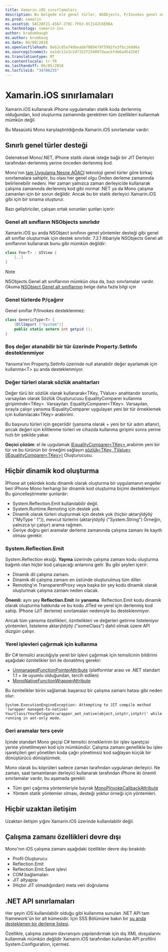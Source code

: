 ```yaml
---
title: Xamarin.iOS sınırlamaları
description: Bu belgede ele genel türler, NSObjects, P/Invokes genel nesnelerde ve daha fazlasını Genel alt sınıflarının Xamarin.iOS sınırlamaları açıklanmaktadır.
ms.prod: xamarin
ms.assetid: 5AC28F21-4567-278C-7F63-9C2142C6E06A
ms.technology: xamarin-ios
author: bradumbaugh
ms.author: brumbaug
ms.date: 04/09/2018
ms.openlocfilehash: 8eb2cd5a749beab6f089479f5992fe3fbc16dd0a
ms.sourcegitcommit: ea1dc12a3c2d7322f234997daacbfdb6ad542507
ms.translationtype: MT
ms.contentlocale: tr-TR
ms.lasthandoff: 06/05/2018
ms.locfileid: "34786235"
---
```

# <a name="limitations-of-xamarinios"></a>Xamarin.iOS sınırlamaları

Xamarin.iOS kullanarak iPhone uygulamaları statik koda derlenmiş olduğundan, kod oluşturma zamanında gerektiren tüm özellikleri kullanmak mümkün değil.

Bu Masaüstü Mono karşılaştırıldığında Xamarin.iOS sınırlamalar vardır:

 <a name="Limited_Generics_Support" />


## <a name="limited-generics-support"></a>Sınırlı genel türler desteği

Geleneksel Mono/.NET, iPhone statik olarak isteğe bağlı bir JIT Derleyici tarafından derlenmiş yerine önceden derlenmiş kod.

Mono'nın [tam Uygulama Nesne AĞACI](http://www.mono-project.com/docs/advanced/aot/#full-aot) teknoloji genel türler göre birkaç sınırlamalara sahiptir, bu olası her genel olgu Önden derleme zamanında belirlenebilir nedeni. Her zaman yalnızca zaman derleyicide kullanarak çalışma zamanında derlenmiş kod gibi normal .NET ya da Mono çalışma zamanları için bir sorun değildir. Ancak bu bir statik derleyici Xamarin.iOS gibi için bir sınama oluşturur.

Bazı geliştiriciler, çalışan ortak sorunları şunları içerir:

 <a name="Generic_Subclasses_of_NSObjects_are_limited" />


### <a name="generic-subclasses-of-nsobjects-are-limited"></a>Genel alt sınıfların NSObjects sınırlıdır

Xamarin.iOS şu anda NSObject sınıfının genel yöntemler desteği gibi genel alt sınıflar oluşturmak için destek sınırlıdır. 7.2.1 itibariyle NSObjects Genel alt sınıflarının kullanarak bunu gibi mümkün değildir:

```csharp
class Foo<T> : UIView {
    [..]
}
```

> [!NOTE]
> NSObjects Genel alt sınıflarının mümkün olsa da, bazı sınırlamalar vardır. Okuma [NSObject Genel alt sınıflarının](~/ios/internals/api-design/nsobject-generics.md) belge daha fazla bilgi için



### <a name="pinvokes-in-generic-types"></a>Genel türlerde P/çağırır

Genel sınıflar P/Invokes desteklenmez:

```csharp
class GenericType<T> {
    [DllImport ("System")]
    public static extern int getpid ();
}
```

 <a name="Property.SetInfo_on_a_Nullable_Type_is_not_supported" />


### <a name="propertysetinfo-on-a-nullable-type-is-not-supported"></a>Boş değer atanabilir bir tür üzerinde Property.SetInfo desteklenmiyor

Yansıma'nın Property.SetInfo üzerinde null atanabilir değer ayarlamak için kullanma&lt;T&gt; şu anda desteklenmiyor.

 <a name="Value_types_as_Dictionary_Keys" />


### <a name="value-types-as-dictionary-keys"></a>Değer türleri olarak sözlük anahtarları

Değer türü bir sözlük olarak kullanarak&lt;TKey, TValue&gt; anahtarıdır sorunlu, varsayılan olarak Sözlük Oluşturucusu EqualityComparer kullanma girişiminde&lt;TKey&gt;. Varsayılan. EqualityComparer&lt;TKey&gt;. Varsayılan, sırayla çalışır yansıma IEqualityComparer uygulayan yeni bir tür örneklemek için kullanılacak&lt;TKey&gt; arabirimi.

Bu başvuru türleri için geçerlidir (yansıma olarak + yeni bir tür adım atlanır), ancak değeri için kilitlenme türleri ve cihazda kullanma girişimi sonra yerine hızlı bir şekilde yakar.

 **Geçici çözüm**: el ile uygulamak [IEqualityComparer&lt;TKey&gt; ](https://developer.xamarin.com/api/type/System.Collections.Generic.IEqualityComparer%601/) arabirim yeni bir tür ve bu türünün bir örneğini sağlayın [sözlük&lt;TKey, TValue&gt; ](https://developer.xamarin.com/api/type/System.Collections.Generic.Dictionary%3CTKey,TValue%3E/) [(IEqualityComparer&lt;TKey&gt;)](https://developer.xamarin.com/api/type/System.Collections.Generic.IEqualityComparer%601/) Oluşturucusu.


 <a name="No_Dynamic_Code_Generation" />


## <a name="no-dynamic-code-generation"></a>Hiçbir dinamik kod oluşturma

İPhone ait çekirdek kodu dinamik olarak oluşturma bir uygulamanın engeller beri iPhone Mono herhangi bir dinamik kod oluşturma biçimi desteklemiyor. Bu güncelleştirmeler şunlardır:

-  System.Reflection.Emit kullanılabilir değil.
-  System.Runtime.Remoting için destek yok.
-  Dinamik olarak türleri oluşturmak için destek yok (hiçbir aktarýldýðý ("MyType ' 1")), mevcut türlerini (aktarýldýðý ("System.String") Örneğin, yalnızca iyi çalışır) arama rağmen. 
-  Geriye doğru geri aramalar derleme zamanında çalışma zamanı ile kayıtlı olması gerekir.


 
 <a name="System.Reflection.Emit" />


### <a name="systemreflectionemit"></a>System.Reflection.Emit

System.Reflection eksiği. **Yayma** üzerinde çalışma zamanı kodu oluşturma bağımlı olan hiçbir kod çalışacağı anlamına gelir. Bu gibi şeyleri içerir:

-  Dinamik dil çalışma zamanı.
-  Dinamik dil çalışma zamanı en üstünde oluşturulmuş tüm diller.
-  Remoting'ın TransparentProxy veya başka bir şey kodu dinamik olarak oluşturmak çalışma zamanı neden olacak. 


 **Önemli:** aynı şey **Reflection.Emit** ile **yansıma**. Reflection.Emit kodu dinamik olarak oluşturma hakkında ve bu kodu JITed ve yerel için derlenmiş kod sahip. İPhone (JIT derleme) sınırlamaları nedeniyle bu desteklenmiyor.

Ancak tüm yansıma özellikleri, öznitelikleri ve değerleri getirme listeleniyor yöntemleri, listeleme aktarýldýðý ("someClass") dahil olmak üzere API düzgün çalışır.

### <a name="using-delegates-to-call-native-functions"></a>Yerel işlevleri çağırmak için kullanma

Bir C# temsilci aracılığıyla yerel bir işlevi çağırmak için temsilcinin bildirimi aşağıdaki öznitelikler biri ile donatılmış gerekir:

- [UnmanagedFunctionPointerAttribute](https://developer.xamarin.com/api/type/System.Runtime.InteropServices.UnmanagedFunctionPointerAttribute/) (platformlar arası ve .NET standart 1.1 + ile uyumlu olduğundan, tercih edilen)
- [MonoNativeFunctionWrapperAttribute](https://developer.xamarin.com/api/type/ObjCRuntime.MonoNativeFunctionWrapperAttribute)

Bu öznitelikler birini sağlamak başarısız bir çalışma zamanı hatası gibi neden olur:

```
System.ExecutionEngineException: Attempting to JIT compile method '(wrapper managed-to-native) YourClass/YourDelegate:wrapper_aot_native(object,intptr,intptr)' while running in aot-only mode.
```
 
 <a name="Reverse_Callbacks" />


### <a name="reverse-callbacks"></a>Geri aramalar ters çevir

İçinde standart Mono geçişi C# temsilci örneklerinin bir işlev işaretçisi yerine yönetilmeyen kod için mümkündür. Çalışma zamanı genellikle bu işlev işaretçileri geri yönetilen koda çağrı yönetimsiz kod sağlayan küçük bir dönüştürücü dönüştürmek.

Mono olarak bu köprüleri sadece zaman tarafından uygulanan derleyici. Ne zaman, saat tamamlanan derleyici kullanarak tarafından iPhone iki önemli sınırlamalar vardır, bu aşamada gerekli:

-  Tüm geri çağırma yöntemleriyle bayrak [MonoPInvokeCallbackAttribute](https://developer.xamarin.com/api/type/ObjCRuntime.MonoPInvokeCallbackAttribute) 
-  Yöntem statik yöntemler olması, desteği yoktur örneği için yöntemleri. 
 
<a name="No_Remoting" />

## <a name="no-remoting"></a>Hiçbir uzaktan iletişim

Uzaktan iletişim yığını Xamarin.iOS üzerinde kullanılabilir değil.


 <a name="Runtime_Disabled_Features" />


## <a name="runtime-disabled-features"></a>Çalışma zamanı özellikleri devre dışı

Mono'nın iOS çalışma zamanı aşağıdaki özellikler devre dışı bırakıldı:

-  Profil Oluşturucu
-  Reflection.Emit
-  Reflection.Emit.Save işlevi
-  COM bağlamaları
-  JIT altyapısı
-  (Hiçbir JIT olmadığından) meta veri doğrulama


 <a name=".NET_API_Limitations" />


## <a name="net-api-limitations"></a>.NET API sınırlamaları

Her şeyin iOS kullanılabilir olduğu gibi kullanıma sunulan .NET API tam framework'ün bir alt kümesidir. İçin SSS Bölümüne bakın bir [şu anda desteklenen bir derleme listesi](~/cross-platform/internals/available-assemblies.md).



Özellikle, çalışma zamanı davranışını yapılandırmak için dış XML dosyalarını kullanmak mümkün değildir Xamarin.iOS tarafından kullanılan API profilini System.Configuration, içermez.
